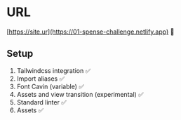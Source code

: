 # URL
[https://site.ur](https://01-spense-challenge.netlify.app) 🔗

## Setup

1. Tailwindcss integration ✅
2. Import aliases ✅
3. Font Cavin (variable) ✅
4. Assets and view transition (experimental) ✅
5. Standard linter ✅
6. Assets ✅
